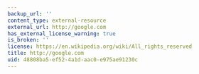 ```yaml
---
backup_url: ''
content_type: external-resource
external_url: http://google.com
has_external_license_warning: true
is_broken: ''
license: https://en.wikipedia.org/wiki/All_rights_reserved
title: http://google.com
uid: 48808ba5-ef52-4a1d-aac0-e975ae91230c
---
```

